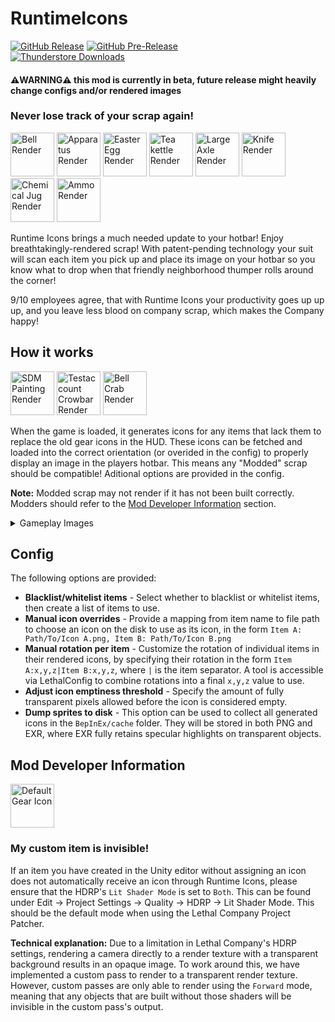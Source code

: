 RuntimeIcons
============
[![GitHub Release](https://img.shields.io/github/v/release/LethalCompanyModding/RuntimeIcons?display_name=release&logo=github&logoColor=white)](https://github.com/LethalCompanyModding/RuntimeIcons/releases/latest)
[![GitHub Pre-Release](https://img.shields.io/github/v/release/LethalCompanyModding/RuntimeIcons?include_prereleases&display_name=release&logo=github&logoColor=white&label=pre-release)](https://github.com/LethalCompanyModding/RuntimeIcons/releases)  
[![Thunderstore Downloads](https://img.shields.io/thunderstore/dt/LethalCompanyModding/RuntimeIcons?style=flat&logo=thunderstore&logoColor=white&label=thunderstore)](https://thunderstore.io/c/lethal-company/p/LethalCompanyModding/RuntimeIcons/)  
#### ⚠️WARNING⚠️ this mod is currently in beta, future release might heavily change configs and/or rendered images

### Never lose track of your scrap again!

<img src="https://raw.github.com/LethalCompanyModding/RuntimeIcons/0a1afb9f5716f0f1736de9e767dc12aa3e291f70/.github/images/renders/Bell.png" alt="Bell Render" width="70"/>
<img src="https://raw.github.com/LethalCompanyModding/RuntimeIcons/0a1afb9f5716f0f1736de9e767dc12aa3e291f70/.github/images/renders/apparatus.png" alt="Apparatus Render" width="70"/>
<img src="https://raw.github.com/LethalCompanyModding/RuntimeIcons/0a1afb9f5716f0f1736de9e767dc12aa3e291f70/.github/images/renders/egg.png" alt="Easter Egg Render" width="70"/>
<img src="https://raw.github.com/LethalCompanyModding/RuntimeIcons/0a1afb9f5716f0f1736de9e767dc12aa3e291f70/.github/images/renders/tea_kettle.png" alt="Tea kettle Render" width="70"/>
<img src="https://raw.github.com/LethalCompanyModding/RuntimeIcons/0a1afb9f5716f0f1736de9e767dc12aa3e291f70/.github/images/renders/axle.png" alt="Large Axle Render" width="70"/>
<img src="https://raw.github.com/LethalCompanyModding/RuntimeIcons/0a1afb9f5716f0f1736de9e767dc12aa3e291f70/.github/images/renders/knife.png" alt="Knife Render" width="70"/>
<img src="https://raw.github.com/LethalCompanyModding/RuntimeIcons/0a1afb9f5716f0f1736de9e767dc12aa3e291f70/.github/images/renders/jug.png" alt="Chemical Jug Render" width="70"/>
<img src="https://raw.github.com/LethalCompanyModding/RuntimeIcons/0a1afb9f5716f0f1736de9e767dc12aa3e291f70/.github/images/renders/ammo.png" alt="Ammo Render" width="70"/>

Runtime Icons brings a much needed update to your hotbar! Enjoy breathtakingly-rendered scrap! With patent-pending technology your suit will scan each item you pick up and place its image on your hotbar so you know what to drop when that friendly neighborhood thumper rolls around the corner!

9/10 employees agree, that with Runtime Icons your productivity goes up up up, and you leave less blood on company scrap, which makes the Company happy!


## How it works

<img src="https://raw.github.com/LethalCompanyModding/RuntimeIcons/0a1afb9f5716f0f1736de9e767dc12aa3e291f70/.github/images/renders/modded/scarlet_devil_mansion/painting.png" alt="SDM Painting Render" width="70"/>
<img src="https://raw.github.com/LethalCompanyModding/RuntimeIcons/0a1afb9f5716f0f1736de9e767dc12aa3e291f70/.github/images/renders/modded/testaccount_core/Crowbar.png" alt="Testaccount Crowbar Render" width="70"/>
<img src="https://raw.github.com/LethalCompanyModding/RuntimeIcons/0a1afb9f5716f0f1736de9e767dc12aa3e291f70/.github/images/renders/modded/bell_crab.png" alt="Bell Crab Render" width="70"/>

When the game is loaded, it generates icons for any items that lack them to replace the old gear icons in the HUD. These icons can be fetched and loaded into the correct orientation (or overided in the config) to properly display an image in the players hotbar. This means any "Modded" scrap should be compatible! Aditional options are provided in the config.

**Note:** Modded scrap may not render if it has not been built correctly. Modders should refer to the [Mod Developer Information](#mod-developer-information) section.

<details>
<summary>Gameplay Images</summary>

<img src="https://raw.github.com/LethalCompanyModding/RuntimeIcons/0a1afb9f5716f0f1736de9e767dc12aa3e291f70/.github/images/gameplay/gameplay2.png" alt="Gameplay Screenshot 3" width="720"/>
<br>
<img src="https://raw.github.com/LethalCompanyModding/RuntimeIcons/0a1afb9f5716f0f1736de9e767dc12aa3e291f70/.github/images/gameplay/gameplay1.png" alt="Gameplay Screenshot 1" width="720"/>

</details>

## Config

The following options are provided:

- **Blacklist/whitelist items** - Select whether to blacklist or whitelist items, then create a list of items to use.
- **Manual icon overrides** - Provide a mapping from item name to file path to choose an icon on the disk to use as its icon, in the form `Item A: Path/To/Icon A.png, Item B: Path/To/Icon B.png`
- **Manual rotation per item** - Customize the rotation of individual items in their rendered icons, by specifying their rotation in the form `Item A:x,y,z|Item B:x,y,z`, where `|` is the item separator. A tool is accessible via LethalConfig to combine rotations into a final `x,y,z` value to use.
- **Adjust icon emptiness threshold** - Specify the amount of fully transparent pixels allowed before the icon is considered empty.
- **Dump sprites to disk** - This option can be used to collect all generated icons in the `BepInEx/cache` folder. They will be stored in both PNG and EXR, where EXR fully retains specular highlights on transparent objects.


## Mod Developer Information

<img src="https://raw.github.com/LethalCompanyModding/RuntimeIcons/0a1afb9f5716f0f1736de9e767dc12aa3e291f70/.github/images/renders/base_gear.png" alt="Default Gear Icon" width="70"/>

### My custom item is invisible!

If an item you have created in the Unity editor without assigning an icon does not automatically receive an icon through Runtime Icons, please ensure that the HDRP's `Lit Shader Mode` is set to `Both`. This can be found under Edit → Project Settings → Quality → HDRP → Lit Shader Mode. This should be the default mode when using the Lethal Company Project Patcher.

**Technical explanation:** Due to a limitation in Lethal Company's HDRP settings, rendering a camera directly to a render texture with a transparent background results in an opaque image. To work around this, we have implemented a custom pass to render to a transparent render texture. However, custom passes are only able to render using the `Forward` mode, meaning that any objects that are built without those shaders will be invisible in the custom pass's output.